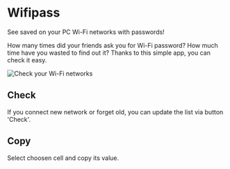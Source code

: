 # Wifipass
See saved on your PC Wi-Fi networks with passwords!

How many times did your friends ask you for Wi-Fi password? How much time have you wasted to find out it? Thanks to this simple app, you can check it easy.

![Check your Wi-Fi networks](https://raw.githubusercontent.com/wojciech-pawlik/Wifipass/master/wifipass-readme.png)

## Check
If you connect new network or forget old, you can update the list via button 'Check'.

## Copy
Select choosen cell and copy its value.
